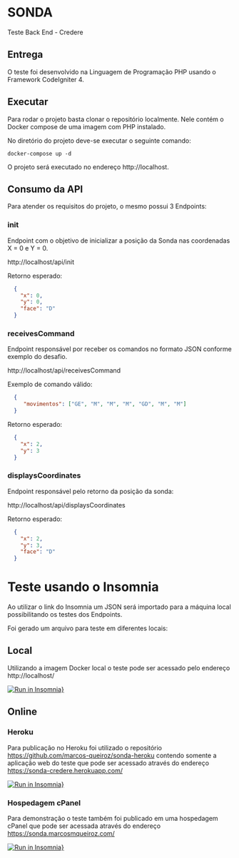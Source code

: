 # SONDA
Teste Back End - Credere

## Entrega

O teste foi desenvolvido na Linguagem de Programação PHP usando o Framework CodeIgniter 4.

## Executar

Para rodar o projeto basta clonar o repositório localmente. Nele contém o Docker compose de uma imagem com PHP instalado.

No diretório do projeto deve-se executar o seguinte comando:

    docker-compose up -d

O projeto será executado no endereço http://localhost.

## Consumo da API

Para atender os requisitos do projeto, o mesmo possui 3 Endpoints:

### init

Endpoint com o objetivo de inicializar a posição da Sonda nas coordenadas X = 0 e Y = 0.

http://localhost/api/init

Retorno esperado:

```json
  {
    "x": 0,
    "y": 0,
    "face": "D"
  }
```

### receivesCommand

Endpoint responsável por receber os comandos no formato JSON conforme exemplo do desafio.

http://localhost/api/receivesCommand

Exemplo de comando válido:

```json
  {
     "movimentos": ["GE", "M", "M", "M", "GD", "M", "M"]
  }
```

Retorno esperado:

```json
  {
    "x": 2,
    "y": 3
  }
```

### displaysCoordinates

Endpoint responsável pelo retorno da posição da sonda:

http://localhost/api/displaysCoordinates

Retorno esperado:

```json
  {
    "x": 2,
    "y": 3,
    "face": "D"
  }
```

# Teste usando o Insomnia

Ao utilizar o link do Insomnia um JSON será importado para a máquina local possibilitando os testes dos Endpoints.

Foi gerado um arquivo para teste em diferentes locais:

## Local

Utilizando a imagem Docker local o teste pode ser acessado pelo endereço http://localhost/

[![Run in Insomnia}](https://insomnia.rest/images/run.svg)](https://insomnia.rest/run/?label=Credere%20Local&uri=https%3A%2F%2Fgithub.com%2Fmarcos-queiroz%2Fsonda%2Fblob%2Fmain%2FInsomniaLocal.json)

## Online

### Heroku

Para publicação no Heroku foi utilizado o repositório https://github.com/marcos-queiroz/sonda-heroku contendo somente a aplicação web do teste que pode ser acessado através do endereço https://sonda-credere.herokuapp.com/

[![Run in Insomnia}](https://insomnia.rest/images/run.svg)](https://insomnia.rest/run/?label=Credere%20Heroku&uri=https%3A%2F%2Fgithub.com%2Fmarcos-queiroz%2Fsonda%2Fblob%2Fmain%2FInsomniaHeroku.json)

### Hospedagem cPanel

Para demonstração o teste também foi publicado em uma hospedagem cPanel que pode ser acessada através do endereço https://sonda.marcosmqueiroz.com/ 

[![Run in Insomnia}](https://insomnia.rest/images/run.svg)](https://insomnia.rest/run/?label=Credere%20cPanel&uri=https%3A%2F%2Fgithub.com%2Fmarcos-queiroz%2Fsonda%2Fblob%2Fmain%2FInsomnia.json)
